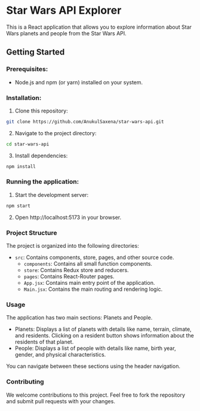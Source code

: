 # Star Wars API Explorer
This is a React application that allows you to explore information about Star Wars planets and people from the Star Wars API.

## Getting Started


### Prerequisites:

- Node.js and npm (or yarn) installed on your system.


### Installation:

1. Clone this repository:
```bash
git clone https://github.com/AnukulSaxena/star-wars-api.git
```

2. Navigate to the project directory:
```bash
cd star-wars-api
```

3. Install dependencies:
```bash
npm install
```


### Running the application:

1. Start the development server:
```bash
npm start
```

2. Open http://localhost:5173 in your browser.


### Project Structure

The project is organized into the following directories:

- `src`: Contains components, store, pages, and other source code.
  - `components`: Contains all small function components.
  - `store`: Contains Redux store and reducers.
  - `pages`: Contains React-Router pages.
  - `App.jsx`: Contains main entry point of the application.
  - `Main.jsx`: Contains the main routing and rendering logic.


### Usage

The application has two main sections: Planets and People.

- Planets: Displays a list of planets with details like name, terrain, climate, and residents. Clicking on a resident button shows information about the residents of that planet.
- People: Displays a list of people with details like name, birth year, gender, and physical characteristics.

You can navigate between these sections using the header navigation.


### Contributing

We welcome contributions to this project. Feel free to fork the repository and submit pull requests with your changes.
